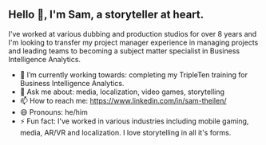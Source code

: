 ## Hello 👋, I'm Sam, a storyteller at heart.

I've worked at various dubbing and production studios for over 8 years and I'm looking to transfer my project manager experience in managing projects and leading teams to becoming a subject matter specialist in Business Intelligence Analytics.

- 🌱 I’m currently working towards: completing my TripleTen training for Business Intelligence Analytics.
- 💬 Ask me about:  media, localization, video games, storytelling
- 📫 How to reach me: https://www.linkedin.com/in/sam-theilen/
- 😄 Pronouns: he/him
- ⚡ Fun fact: I've worked in various industries including mobile gaming, media, AR/VR and localization. I love storytelling in all it's forms.

